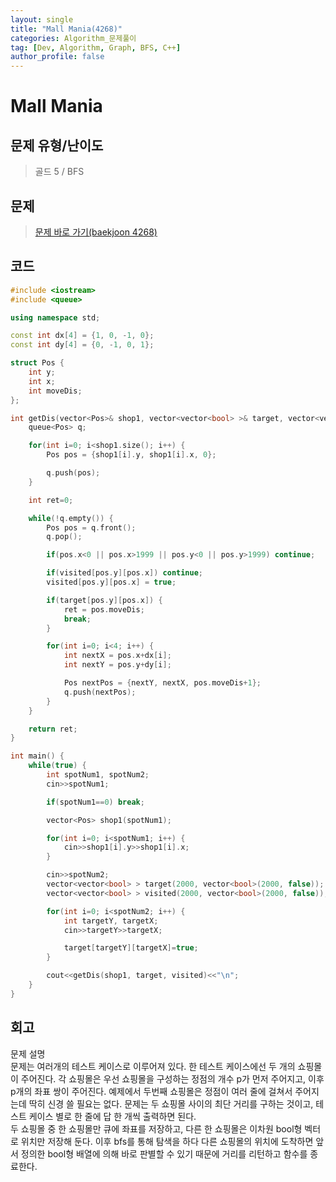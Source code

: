 ```yaml
---
layout: single
title: "Mall Mania(4268)"
categories: Algorithm_문제풀이
tag: [Dev, Algorithm, Graph, BFS, C++]
author_profile: false
---
```


# Mall Mania

## 문제 유형/난이도
>골드 5 / BFS

## 문제
> <a href="https://www.acmicpc.net/problem/4268">문제 바로 가기(baekjoon 4268)</a>

## 코드
```c++
#include <iostream>
#include <queue>

using namespace std;

const int dx[4] = {1, 0, -1, 0};
const int dy[4] = {0, -1, 0, 1};

struct Pos {
    int y;
    int x;
    int moveDis;
};

int getDis(vector<Pos>& shop1, vector<vector<bool> >& target, vector<vector<bool> >& visited) {
    queue<Pos> q;

    for(int i=0; i<shop1.size(); i++) {
        Pos pos = {shop1[i].y, shop1[i].x, 0};

        q.push(pos);
    }

    int ret=0;

    while(!q.empty()) {
        Pos pos = q.front();
        q.pop();

        if(pos.x<0 || pos.x>1999 || pos.y<0 || pos.y>1999) continue;

        if(visited[pos.y][pos.x]) continue;
        visited[pos.y][pos.x] = true;

        if(target[pos.y][pos.x]) {
            ret = pos.moveDis;
            break;
        }

        for(int i=0; i<4; i++) {
            int nextX = pos.x+dx[i];
            int nextY = pos.y+dy[i];

            Pos nextPos = {nextY, nextX, pos.moveDis+1};
            q.push(nextPos);
        }
    }

    return ret;
}

int main() {
    while(true) {
        int spotNum1, spotNum2;
        cin>>spotNum1;

        if(spotNum1==0) break;

        vector<Pos> shop1(spotNum1);

        for(int i=0; i<spotNum1; i++) {
            cin>>shop1[i].y>>shop1[i].x;
        }

        cin>>spotNum2;
        vector<vector<bool> > target(2000, vector<bool>(2000, false));
        vector<vector<bool> > visited(2000, vector<bool>(2000, false));

        for(int i=0; i<spotNum2; i++) {
            int targetY, targetX;
            cin>>targetY>>targetX;

            target[targetY][targetX]=true;
        }

        cout<<getDis(shop1, target, visited)<<"\n";
    }
}
```

## 회고
문제 설명  
문제는 여러개의 테스트 케이스로 이루어져 있다. 한 테스트 케이스에선 두 개의 쇼핑몰이 주어진다. 각 쇼핑몰은 우선 쇼핑몰을 구성하는 정점의 개수 p가 먼저 주어지고, 이후 p개의 좌표 쌍이 주어진다. 예제에서 두번째 쇼핑몰은 정점이 여러 줄에 걸쳐서 주어지는데 딱히 신경 쓸 필요는 없다. 문제는 두 쇼핑몰 사이의 최단 거리를 구하는 것이고, 테스트 케이스 별로 한 줄에 답 한 개씩 출력하면 된다.  
두 쇼핑몰 중 한 쇼핑몰만 큐에 좌표를 저장하고, 다른 한 쇼핑몰은 이차원 bool형 벡터로 위치만 저장해 둔다. 이후 bfs를 통해 탐색을 하다 다른 쇼핑몰의 위치에 도착하면 앞서 정의한 bool형 배열에 의해 바로 판별할 수 있기 때문에 거리를 리턴하고 함수를 종료한다.   